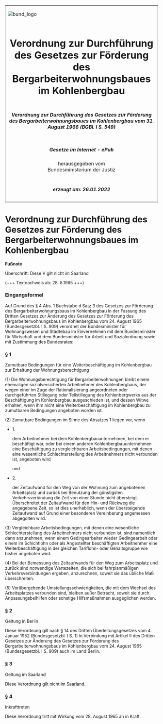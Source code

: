 <span id="DECKBLATT.html"></span>

<table border="0" frame="border" width="100%">

<tr valign="top">

<td align="left">

![bund\_logo](BfJ_2021_Web_de_de.gif)

</td>

<td align="right">

 

</td>

</tr>

<tr align="center" valign="middle">

<td colspan="2">

# Verordnung zur Durchführung des Gesetzes zur Förderung des Bergarbeiterwohnungsbaues im Kohlenbergbau

</td>

</tr>

<tr align="center" valign="middle">

<td colspan="2">

##### Verordnung zur Durchführung des Gesetzes zur Förderung des Bergarbeiterwohnungsbaues im Kohlenbergbau vom 31. August 1966 (BGBl. I S. 549)

</td>

</tr>

<tr align="center" valign="middle">

<td colspan="2">

  
  

##### Gesetze im Internet - ePub  
  
herausgegeben vom  
Bundesministerium der Justiz

</td>

</tr>

<tr align="center" valign="bottom">

<td colspan="2">

  
  

##### erzeugt am: 26.01.2022

</td>

</tr>

</table>

<span id="BJNR005490966.html"></span>

# Verordnung zur Durchführung des Gesetzes zur Förderung des Bergarbeiterwohnungsbaues im Kohlenbergbau

<div>

  
**Fußnote**

<div class="jnhtml">

<div>

<div class="jurAbsatz">

Überschrift: Diese V gilt nicht im Saarland  
  
(+++ Textnachweis ab: 28. 8.1965 +++)

</div>

</div>

</div>

</div>

<span id="BJNR005490966BJNE000100309.html"></span>

### Eingangsformel  

<div>

<div class="jnhtml">

<div>

<div class="jurAbsatz">

Auf Grund des § 4 Abs. 1 Buchstabe d Satz 3 des Gesetzes zur Förderung
des Bergarbeiterwohnungsbaus im Kohlenbergbau in der Fassung des Dritten
Gesetzes zur Änderung des Gesetzes zur Förderung des
Bergarbeiterwohnungsbaus im Kohlenbergbau vom 24. August 1965
(Bundesgesetzbl. I S. 909) verordnet der Bundesminister für
Wohnungswesen und Städtebau im Einvernehmen mit dem Bundesminister für
Wirtschaft und dem Bundesminister für Arbeit und Sozialordnung sowie mit
Zustimmung des Bundesrates:

</div>

</div>

</div>

</div>

<span id="BJNR005490966BJNE000200309.html"></span>

### § 1  
Zumutbare Bedingungen für eine Weiterbeschäftigung im Kohlenbergbau zur Erhaltung der Wohnungsberechtigung

<div>

<div class="jnhtml">

<div>

<div class="jurAbsatz">

(1) Die Wohnungsberechtigung für Bergarbeiterwohnungen bleibt einem
ehemaligen sozialversicherten Arbeitnehmer des Kohlenbergbaus, der wegen
einer im Zuge der Rationalisierung angeordneten oder durchgeführten
Stillegung oder Teilstillegung des Kohlenbergwerks aus der Beschäftigung
im Kohlenbergbau ausgeschieden ist, und dessen Witwe erhalten, wenn ihm
nicht eine Weiterbeschäftigung im Kohlenbergbau zu zumutbaren
Bedingungen angeboten worden ist.

</div>

<div class="jurAbsatz">

(2) Zumutbare Bedingungen im Sinne des Absatzes 1 liegen vor, wenn

  - 1\.
    
    <div style="">
    
    dem Arbeitnehmer bei dem Kohlenbergbauunternehmen, bei dem er
    beschäftigt war, oder bei einem anderen Kohlenbergbauunternehmen
    eine Beschäftigung zu vergleichbaren Arbeitsbedingungen, mit denen
    eine wesentliche Schlechterstellung des Arbeitnehmers nicht
    verbunden ist, angeboten wird
    
    </div>
    
    <div style="">
    
    und
    
    </div>

  - 2\.
    
    <div style="">
    
    der Zeitaufwand für den Weg von der Wohnung zum angebotenen
    Arbeitsplatz und zurück bei Benutzung der günstigsten
    Verkehrsverbindung die Zeit von einer Stunde nicht übersteigt.
    Überschreitet der Zeitaufwand für den Hin- und Rückweg die
    angegebene Zeit, so ist dies unerheblich, wenn der übersteigende
    Zeitaufwand auf Grund einer besonderen Vereinbarung angemessen
    abgegolten wird.
    
    </div>

</div>

<div class="jurAbsatz">

(3) Vergleichbare Arbeitsbedingungen, mit denen eine wesentliche
Schlechterstellung des Arbeitnehmers nicht verbunden ist, sind
namentlich dann anzunehmen, wenn einem Gedingearbeiter wieder
Gedingearbeit oder einem im Schichtlohn oder als Angestellter
beschäftigten Arbeitnehmer eine Weiterbeschäftigung in der gleichen
Tariflohn- oder Gehaltsgruppe wie bisher angeboten wird.

</div>

<div class="jurAbsatz">

(4) Bei der Bemessung des Zeitaufwands für den Weg zum Arbeitsplatz und
zurück sind notwendige Wartezeiten, die sich bei fahrplanmäßigen
Verkehrsverbindungen ergeben, anzurechnen, soweit sie das übliche Maß
überschreiten.

</div>

<div class="jurAbsatz">

(5) Vorübergehende Umstellungsschwierigkeiten, die mit dem Wechsel des
Arbeitsplatzes verbunden sind, bleiben außer Betracht, soweit sie durch
Anpassungsbeihilfen oder sonstige Hilfsmaßnahmen ausgeglichen werden.

</div>

</div>

</div>

</div>

<span id="BJNR005490966BJNE000300309.html"></span>

### § 2  
Geltung in Berlin

<div>

<div class="jnhtml">

<div>

<div class="jurAbsatz">

Diese Verordnung gilt nach § 14 des Dritten Überleitungsgesetzes vom 4.
Januar 1952 (Bundesgesetzbl. I S. 1) in Verbindung mit Artikel II des
Dritten Gesetzes zur Änderung des Gesetzes zur Förderung des
Bergarbeiterwohnungsbaus im Kohlenbergbau vom 24. August 1965
(Bundesgesetzbl. I S. 909) auch im Land Berlin.

</div>

</div>

</div>

</div>

<span id="BJNR005490966BJNE000400309.html"></span>

### § 3  
Geltung im Saarland

<div>

<div class="jnhtml">

<div>

<div class="jurAbsatz">

Diese Verordnung gilt nicht im Saarland.

</div>

</div>

</div>

</div>

<span id="BJNR005490966BJNE000500309.html"></span>

### § 4  
Inkrafttreten

<div>

<div class="jnhtml">

<div>

<div class="jurAbsatz">

Diese Verordnung tritt mit Wirkung vom 28. August 1965 an in Kraft.

</div>

</div>

</div>

</div>
